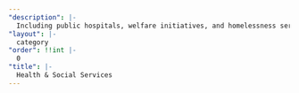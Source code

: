 ```yaml
---
"description": |-
  Including public hospitals, welfare initiatives, and homelessness services
"layout": |-
  category
"order": !!int |-
  0
"title": |-
  Health & Social Services
---
```

